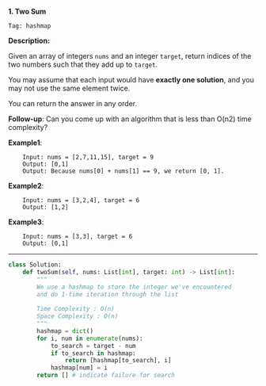 **1. Two Sum**

```Tag: hashmap```

**Description:**

Given an array of integers ```nums``` and an integer ```target```, return indices of the two numbers such that they add up to ```target```.

You may assume that each input would have **exactly one solution**, and you may not use the same element twice.

You can return the answer in any order.

**Follow-up**: Can you come up with an algorithm that is less than O(n2) time complexity?

**Example1**:

        Input: nums = [2,7,11,15], target = 9
        Output: [0,1]
        Output: Because nums[0] + nums[1] == 9, we return [0, 1].

**Example2**:

        Input: nums = [3,2,4], target = 6
        Output: [1,2]
        
**Example3**:

        Input: nums = [3,3], target = 6
        Output: [0,1]

-----------

```python
class Solution:
    def twoSum(self, nums: List[int], target: int) -> List[int]:
        """
        We use a hashmap to store the integer we've encountered
        and do 1-time iteration through the list
        
        Time Complexity : O(n)
        Space Complexity : O(n)
        """
        hashmap = dict()
        for i, num in enumerate(nums):
            to_search = target - num
            if to_search in hashmap:
                return [hashmap[to_search], i]
            hashmap[num] = i
        return [] # indicate failure for search
```
